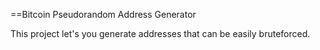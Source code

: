 ==Bitcoin Pseudorandom Address Generator

This project let's you generate addresses that can be easily bruteforced.
